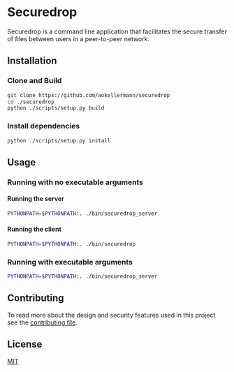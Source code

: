 # Securedrop

Securedrop is a command line application that facilitates the secure transfer of files between users in a peer-to-peer network.


## Installation

### Clone and Build
```bash
git clone https://github.com/aokellermann/securedrop
cd ./securedrop
python ./scripts/setup.py build
```

### Install dependencies 
```bash
python ./scripts/setup.py install
```
## Usage

### Running with no executable arguments

#### Running the server
```bash
PYTHONPATH=$PYTHONPATH:. ./bin/securedrop_server
```
#### Running the client
```bash
PYTHONPATH=$PYTHONPATH:. ./bin/securedrop
```
### Running with executable arguments
```bash
PYTHONPATH=$PYTHONPATH:. ./bin/securedrop_server 
```

## Contributing
To read more about the design and security features used in this project see the [contributing file](CONTRIBUTING.MD).

## License
[MIT](LICENSE)